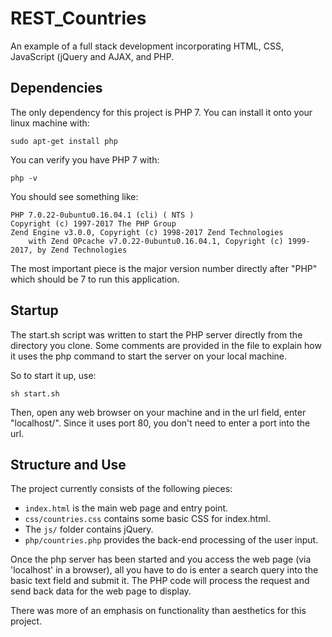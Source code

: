 # REST_Countries
An example of a full stack development incorporating HTML, CSS, JavaScript (jQuery and AJAX, and PHP.

## Dependencies
The only dependency for this project is PHP 7. You can install it onto your linux machine with:
```
sudo apt-get install php
```

You can verify you have PHP 7 with:
```
php -v
```

You should see something like:
```
PHP 7.0.22-0ubuntu0.16.04.1 (cli) ( NTS )
Copyright (c) 1997-2017 The PHP Group
Zend Engine v3.0.0, Copyright (c) 1998-2017 Zend Technologies
    with Zend OPcache v7.0.22-0ubuntu0.16.04.1, Copyright (c) 1999-2017, by Zend Technologies
```

The most important piece is the major version number directly after "PHP" which should be 7 to run this application.

## Startup
The start.sh script was written to start the PHP server directly from the directory you clone. Some comments are provided in the file to explain how it uses the php command to start the server on your local machine.

So to start it up, use:
```
sh start.sh
```

Then, open any web browser on your machine and in the url field, enter "localhost/". Since it uses port 80, you don't need to enter a port into the url.

## Structure and Use
The project currently consists of the following pieces:
- ```index.html``` is the main web page and entry point.
- ```css/countries.css``` contains some basic CSS for index.html.
- The ```js/``` folder contains jQuery.
- ```php/countries.php``` provides the back-end processing of the user input.

Once the php server has been started and you access the web page (via 'localhost' in a browser), all you have to do is enter a search query into the basic text field and submit it. The PHP code will process the request and send back data for the web page to display.

There was more of an emphasis on functionality than aesthetics for this project.
